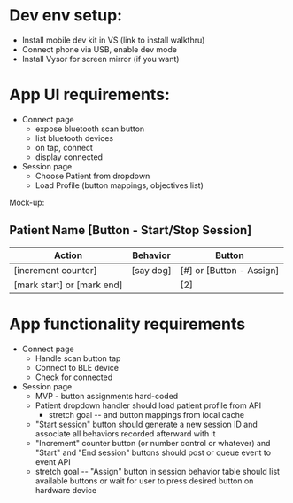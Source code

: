 # Dev env setup:
- Install mobile dev kit in VS (link to install walkthru)
- Connect phone via USB, enable dev mode
- Install Vysor for screen mirror (if you want)

# App UI requirements:
- Connect page
	- expose bluetooth scan button
	- list bluetooth devices
	- on tap, connect
  - display connected
- Session page
	- Choose Patient from dropdown
	- Load Profile (button mappings, objectives list)

Mock\-up:
## Patient Name [Button - Start/Stop Session]
| Action                     | Behavior  | Button                   |
|----------------------------|-----------|--------------------------|
| [increment counter]        | [say dog] | [#] or [Button - Assign] |
| [mark start] or [mark end] |           | [2]                      |

# App functionality requirements
- Connect page
  - Handle scan button tap
  - Connect to BLE device
  - Check for connected
- Session page
  - MVP - button assignments hard-coded
  - Patient dropdown handler should load patient profile from API
    - stretch goal -- and button mappings from local cache
  - "Start session" button should generate a new session ID and associate all behaviors recorded afterward with it
  - "Increment" counter button (or number control or whatever) and "Start" and "End session" buttons should post or queue event to event API
  - stretch goal -- "Assign" button in session behavior table should list available buttons or wait for user to press desired button on hardware device
